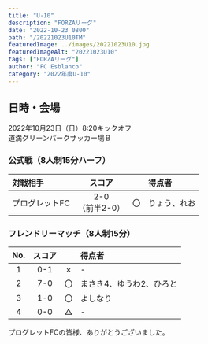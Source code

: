 ```yaml
---
title: "U-10"
description: "FORZAリーグ"
date: "2022-10-23 0800"
path: "/20221023U10TM"
featuredImage: ../images/20221023U10.jpg
featuredImageAlt: "20221023U10"
tags: ["FORZAリーグ"]
author: "FC Esblanco"
category: "2022年度U-10"
---
```


## 日時・会場

2022年10月23日（日）8:20キックオフ<br>
道満グリーンパークサッカー場Ｂ

### 公式戦（8人制15分ハーフ）　

| 対戦相手| スコア |   | 得点者  |
|:----|:------:|:-:|:--------|
| プログレットFC | 2-0<br>（前半2-0） | 〇 |りょう、れお|


### フレンドリーマッチ（8人制15分）

| No.| スコア |   | 得点者  |
|:--:|:------:|:-:|:--------|
| 1  | 0-1 | × |-|
| 2  | 7-0 | 〇 |まさき4、ゆうわ2、ひろと|
| 3  | 1-0 | 〇 |よしなり|
| 4  | 0-0 | △ |-|


プログレットFCの皆様、ありがとうございました。